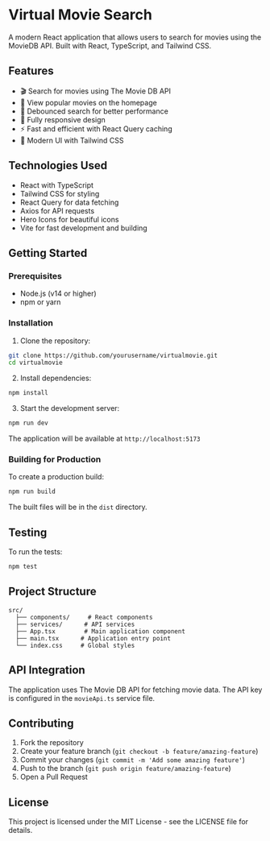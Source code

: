 # Virtual Movie Search

A modern React application that allows users to search for movies using the MovieDB API. Built with React, TypeScript, and Tailwind CSS.

## Features

- 🎬 Search for movies using The Movie DB API
- 🌟 View popular movies on the homepage
- 🎯 Debounced search for better performance
- 📱 Fully responsive design
- ⚡ Fast and efficient with React Query caching
- 🎨 Modern UI with Tailwind CSS

## Technologies Used

- React with TypeScript
- Tailwind CSS for styling
- React Query for data fetching
- Axios for API requests
- Hero Icons for beautiful icons
- Vite for fast development and building

## Getting Started

### Prerequisites

- Node.js (v14 or higher)
- npm or yarn

### Installation

1. Clone the repository:

```bash
git clone https://github.com/yourusername/virtualmovie.git
cd virtualmovie
```

2. Install dependencies:

```bash
npm install
```

3. Start the development server:

```bash
npm run dev
```

The application will be available at `http://localhost:5173`

### Building for Production

To create a production build:

```bash
npm run build
```

The built files will be in the `dist` directory.

## Testing

To run the tests:

```bash
npm test
```

## Project Structure

```
src/
  ├── components/     # React components
  ├── services/      # API services
  ├── App.tsx        # Main application component
  ├── main.tsx      # Application entry point
  └── index.css     # Global styles
```

## API Integration

The application uses The Movie DB API for fetching movie data. The API key is configured in the `movieApi.ts` service file.

## Contributing

1. Fork the repository
2. Create your feature branch (`git checkout -b feature/amazing-feature`)
3. Commit your changes (`git commit -m 'Add some amazing feature'`)
4. Push to the branch (`git push origin feature/amazing-feature`)
5. Open a Pull Request

## License

This project is licensed under the MIT License - see the LICENSE file for details.
